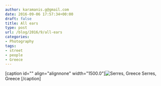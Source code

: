 ```yaml
---
author: karamanis.g@gmail.com
date: 2016-09-06 17:57:34+00:00
draft: false
title: All ears
type: post
url: /blog/2016/9/all-ears
categories:
- Photography
tags:
- street
- people
- Greece
---
```


[caption id="" align="alignnone" width="1500.0"]![ Serres, Greece ](/images/2016-09-06-20169all-ears/image-asset.jpeg)
 Serres, Greece [/caption]
